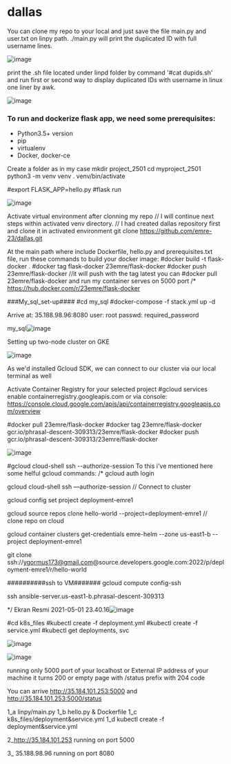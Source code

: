 # dallas

You can clone my repo to your local and just save the file main.py and user.txt on linpy path.
./main.py will print the duplicated ID with full username lines.

![image](https://user-images.githubusercontent.com/53182424/116794478-e4e68280-aad5-11eb-91e9-4672927d9db4.png)


print the .sh file located under linpd folder by command '#cat dupids.sh' and run first or second way to display duplicated IDs with username in linux one liner by awk.

![image](https://user-images.githubusercontent.com/53182424/116794747-25470000-aad8-11eb-8802-91722f2b7124.png)


### To run and dockerize flask app, we need some prerequisites:
  - Python3.5+ version
  - pip
  - virtualenv
  - Docker, docker-ce

Create a folder as in my case mkdir project_2501
cd myproject_2501
python3 -m venv venv
. venv/bin/activate

#export FLASK_APP=hello.py
#flask run

![image](https://user-images.githubusercontent.com/53182424/116795030-95568580-aada-11eb-9533-9e9a6318c413.png)

Activate virtual environment after clonning my repo
// I will continue next steps within activated venv directory.
// I had created dallas repository first and clone it in activated environment 
git clone https://github.com/emre-23/dallas.git

At the main path where include Dockerfile, hello.py and prerequisites.txt file, run these commands to build your docker image:
#docker build -t flask-docker .
#docker tag flask-docker 23emre/flask-docker
#docker push 23emre/flask-docker //it will push with the tag latest
you can #docker pull 23emre/flask-docker and run my container serves on 5000 port
/* https://hub.docker.com/r/23emre/flask-docker


###My_sql_set-up####
#cd my_sql
#docker-compose -f stack.yml up -d

Arrive at: 35.188.98.96:8080
user: root
passwd: required_password

my_sql![image](https://user-images.githubusercontent.com/53182424/116794415-6be72b00-aad5-11eb-85ed-45d9caa03e91.png)

Setting up two-node cluster on GKE

![image](https://user-images.githubusercontent.com/53182424/116794508-1f501f80-aad6-11eb-91aa-9b641b15e075.png)

As we'd installed Gcloud SDK, we can connect to our cluster via our local terminal as well

Activate Container Registry for your selected project 
#gcloud services enable containerregistry.googleapis.com 
or via console:
https://console.cloud.google.com/apis/api/containerregistry.googleapis.com/overview

#docker pull 23emre/flask-docker
#docker tag 23emre/flask-docker gcr.io/phrasal-descent-309313/23emre/flask-docker
#docker push gcr.io/phrasal-descent-309313/23emre/flask-docker

![image](https://user-images.githubusercontent.com/53182424/116795932-27fa2300-aae1-11eb-9faf-0a122917952e.png)


#gcloud cloud-shell ssh --authorize-session
To this i've mentioned here some helful gcloud commands:
/*
gcloud auth login

gcloud cloud-shell ssh —authorize-session // Connect to cluster

gcloud config set project deployment-emre1

gcloud source repos clone hello-world --project=deployment-emre1 // clone repo on cloud

gcloud container clusters get-credentials emre-helm --zone us-east1-b --project deployment-emre1

git clone ssh://ygormus173@gmail.com@source.developers.google.com:2022/p/deployment-emre1/r/hello-world


##########ssh to VM#######
gcloud compute config-ssh

ssh ansible-server.us-east1-b.phrasal-descent-309313

*/
Ekran Resmi 2021-05-01 23.40.16![image](https://user-images.githubusercontent.com/53182424/116794595-d3ea4100-aad6-11eb-8c76-c4fed79bbd8e.png)

#cd k8s_files
#kubectl create -f deployment.yml
#kubectl create -f service.yml
#kubectl get deployments, svc

![image](https://user-images.githubusercontent.com/53182424/116794931-ae126b80-aad9-11eb-81b0-65ba9be2f1c0.png)

![image](https://user-images.githubusercontent.com/53182424/116794951-d9955600-aad9-11eb-9db7-c6ceef9b3102.png)

running only 5000 port of your localhost or External IP address of your machine it turns 200 or empty page with /status prefix with 204 code


You can arrive http://35.184.101.253:5000 and http://35.184.101.253:5000/status

1_a linpy/main.py
1_b hello.py & Dockerfile
1_c k8s_files/deployment&service.yml
1_d kubectl create -f deployment&service.yml

2_http://35.184.101.253 running on port 5000

3_ 35.188.98.96 running on port 8080
